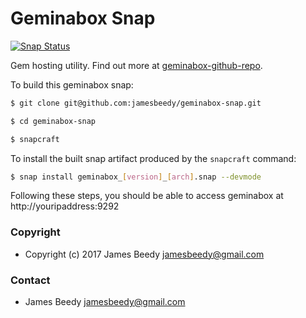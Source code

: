 # Geminabox Snap
[![Snap Status](https://build.snapcraft.io/badge/jamesbeedy/geminabox-snap.svg)](https://build.snapcraft.io/user/jamesbeedy/geminabox-snap)

Gem hosting utility. Find out more at [geminabox-github-repo](https://github.com/geminabox/geminabox).

To build this geminabox snap:
```bash
$ git clone git@github.com:jamesbeedy/geminabox-snap.git

$ cd geminabox-snap

$ snapcraft
```

To install the built snap artifact produced by the `snapcraft` command:
```bash
$ snap install geminabox_[version]_[arch].snap --devmode
```

Following these steps, you should be able to access geminabox at http://youripaddress:9292

### Copyright
* Copyright (c) 2017 James Beedy <jamesbeedy@gmail.com>

### Contact
* James Beedy jamesbeedy@gmail.com

